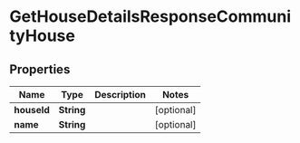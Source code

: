 

# GetHouseDetailsResponseCommunityHouse

## Properties

Name | Type | Description | Notes
------------ | ------------- | ------------- | -------------
**houseId** | **String** |  |  [optional]
**name** | **String** |  |  [optional]



